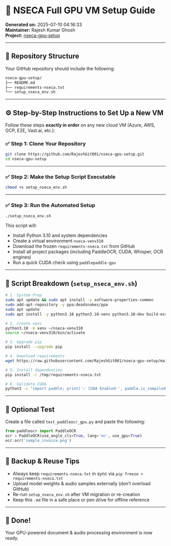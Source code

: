 # 🚀 NSECA Full GPU VM Setup Guide

**Generated on:** 2025-07-10 04:16:33  
**Maintainer:** Rajesh Kumar Ghosh  
**Project:** [nseca-gpu-setup](https://github.com/RajeshGit001/nseca-gpu-setup)

---

## 📁 Repository Structure

Your GitHub repository should include the following:

```bash
nseca-gpu-setup/
├── README.md
├── requirements-nseca.txt
└── setup_nseca_env.sh
```

---

## ⚙️ Step-by-Step Instructions to Set Up a New VM

Follow these steps **exactly in order** on any new cloud VM (Azure, AWS, GCP, E2E, Vast.ai, etc.):

### ✅ Step 1: Clone Your Repository

```bash
git clone https://github.com/RajeshGit001/nseca-gpu-setup.git
cd nseca-gpu-setup
```

---

### ✅ Step 2: Make the Setup Script Executable

```bash
chmod +x setup_nseca_env.sh
```

---

### ✅ Step 3: Run the Automated Setup

```bash
./setup_nseca_env.sh
```

This script will:
- Install Python 3.10 and system dependencies
- Create a virtual environment `nseca-venv310`
- Download the frozen `requirements-nseca.txt` from GitHub
- Install all project packages (including PaddleOCR, CUDA, Whisper, OCR engines)
- Run a quick CUDA check using `paddlepaddle-gpu`

---

## 📌 Script Breakdown (`setup_nseca_env.sh`)

```bash
# 1. System Prep
sudo apt update && sudo apt install -y software-properties-common
sudo add-apt-repository -y ppa:deadsnakes/ppa
sudo apt update
sudo apt install -y python3.10 python3.10-venv python3.10-dev build-essential ffmpeg ...

# 2. Create venv
python3.10 -m venv ~/nseca-venv310
source ~/nseca-venv310/bin/activate

# 3. Upgrade pip
pip install --upgrade pip

# 4. Download requirements
wget https://raw.githubusercontent.com/RajeshGit001/nseca-gpu-setup/main/requirements-nseca.txt -O /tmp/requirements-nseca.txt

# 5. Install dependencies
pip install -r /tmp/requirements-nseca.txt

# 6. Validate CUDA
python3 -c "import paddle; print('✅ CUDA Enabled:', paddle.is_compiled_with_cuda(), '| GPU Count:', paddle.device.cuda.device_count())"
```

---

## 🧪 Optional Test

Create a file called `test_paddleocr_gpu.py` and paste the following:

```python
from paddleocr import PaddleOCR
ocr = PaddleOCR(use_angle_cls=True, lang='en', use_gpu=True)
ocr.ocr('sample_invoice.png')
```

---

## 💾 Backup & Reuse Tips

- Always keep `requirements-nseca.txt` in sync via `pip freeze > requirements-nseca.txt`
- Upload model weights & audio samples externally (don’t overload GitHub)
- Re-run `setup_nseca_env.sh` after VM migration or re-creation
- Keep this `.md` file in a safe place or pen drive for offline reference

---

## 🎉 Done!

Your GPU-powered document & audio processing environment is now ready.
